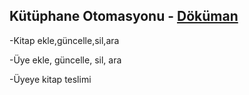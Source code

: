 ## Kütüphane Otomasyonu - [Döküman](https://github.com/maliaydemir/Algoritma2Proje/blob/master/algoritma%202%20proje%20sunum.pdf)
-Kitap ekle,güncelle,sil,ara

-Üye ekle, güncelle, sil, ara

-Üyeye kitap teslimi


